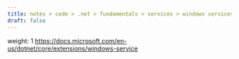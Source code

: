 ```yaml
---
title: notes > code > .net > fundamentals > services > windows services
draft: false
---
```

weight: 1
<https://docs.microsoft.com/en-us/dotnet/core/extensions/windows-service>
